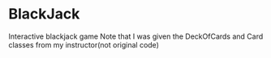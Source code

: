 # BlackJack
Interactive blackjack game
Note that I was given the DeckOfCards and Card classes from my instructor(not original code)

